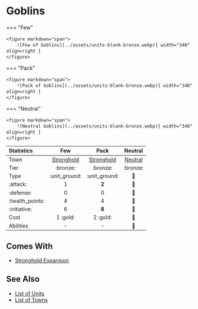 # Goblins

=== "Few"

    <figure markdown="span">
        ![Few of Goblins](../assets/units-blank-bronze.webp){ width="340" align=right }
    </figure>

=== "Pack"

    <figure markdown="span">
        ![Pack of Goblins](../assets/units-blank-bronze.webp){ width="340" align=right }
    </figure>

=== "Neutral"

    <figure markdown="span">
        ![Neutral Goblins](../assets/units-blank-bronze.webp){ width="340" align=right }
    </figure>


| Statistics | Few | Pack | Neutral |
| :--- | :---: | :---: | :---: |
| Town | [Stronghold](../towns/stronghold.md) | [Stronghold](../towns/stronghold.md) | [Neutral](../towns/neutral.md) |
| Tier | :bronze: | :bronze: | :bronze: |
| Type | :unit_ground: | :unit_ground: | 🚧 |
| :attack: | 1 | **2** | 🚧 |
| :defense: | 0 | 0 | 🚧 |
| :health_points: | 4 | 4 | 🚧 |
| :initiative: | 6 | **8** | 🚧 |
| Cost | 1 :gold: | 2 :gold: | 🚧 |
| Abilities | - | - | 🚧 |


## Comes With

- [Stronghold Expansion](../content.md)


## See Also

- [List of Units](index.md)
- [List of Towns](../towns/index.md)